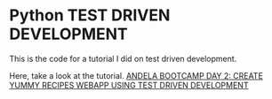 # Python TEST DRIVEN DEVELOPMENT
This is the code for a tutorial I did on test driven development.

Here, take a look at the tutorial.
[ANDELA BOOTCAMP DAY 2: CREATE YUMMY RECIPES WEBAPP USING TEST DRIVEN DEVELOPMENT](https://medium.com/@kerandisylvance/andela-bootcamp-day-2-create-yummy-recipes-webapp-using-test-driven-development-c393709c4774)
